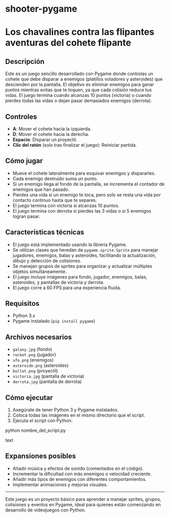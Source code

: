 # shooter-pygame
# Los chavalines contra las flipantes aventuras del cohete flipante

## Descripción

Este es un juego sencillo desarrollado con Pygame donde controlas un cohete que debe disparar a enemigos (platillos voladores y asteroides) que descienden por la pantalla. El objetivo es eliminar enemigos para ganar puntos mientras evitas que te toquen, ya que cada colisión reduce tus vidas. El juego termina cuando alcanzas 10 puntos (victoria) o cuando pierdes todas las vidas o dejan pasar demasiados enemigos (derrota).

## Controles

- **A**: Mover el cohete hacia la izquierda.
- **D**: Mover el cohete hacia la derecha.
- **Espacio**: Disparar un proyectil.
- **Clic del ratón** (solo tras finalizar el juego): Reiniciar partida.

## Cómo jugar

- Mueve el cohete lateralmente para esquivar enemigos y dispararles.
- Cada enemigo destruido suma un punto.
- Si un enemigo llega al fondo de la pantalla, se incrementa el contador de enemigos que han pasado.
- Pierdes una vida si un enemigo te toca, pero solo se resta una vida por contacto continuo hasta que te separes.
- El juego termina con victoria si alcanzas 10 puntos.
- El juego termina con derrota si pierdes las 3 vidas o si 5 enemigos logran pasar.

## Características técnicas

- El juego está implementado usando la librería Pygame.
- Se utilizan clases que heredan de `pygame.sprite.Sprite` para manejar jugadores, enemigos, balas y asteroides, facilitando la actualización, dibujo y detección de colisiones.
- Se manejan grupos de sprites para organizar y actualizar múltiples objetos simultáneamente.
- El juego incluye imágenes para fondo, jugador, enemigos, balas, asteroides, y pantallas de victoria y derrota.
- El juego corre a 60 FPS para una experiencia fluida.

## Requisitos

- Python 3.x
- Pygame instalado (`pip install pygame`)

## Archivos necesarios

- `galaxy.jpg` (fondo)
- `rocket.png` (jugador)
- `ufo.png` (enemigos)
- `asteroide.png` (asteroides)
- `bullet.png` (proyectil)
- `victoria.jpg` (pantalla de victoria)
- `derrota.jpg` (pantalla de derrota)

## Cómo ejecutar

1. Asegúrate de tener Python 3 y Pygame instalados.
2. Coloca todas las imágenes en el mismo directorio que el script.
3. Ejecuta el script con Python:

python nombre_del_script.py

text

## Expansiones posibles

- Añadir música y efectos de sonido (comentados en el código).
- Incrementar la dificultad con más enemigos o velocidad creciente.
- Añadir más tipos de enemigos con diferentes comportamientos.
- Implementar animaciones y mejoras visuales.

---

Este juego es un proyecto básico para aprender a manejar sprites, grupos, colisiones y eventos en Pygame, ideal para quienes están comenzando en desarrollo de videojuegos con Python.
